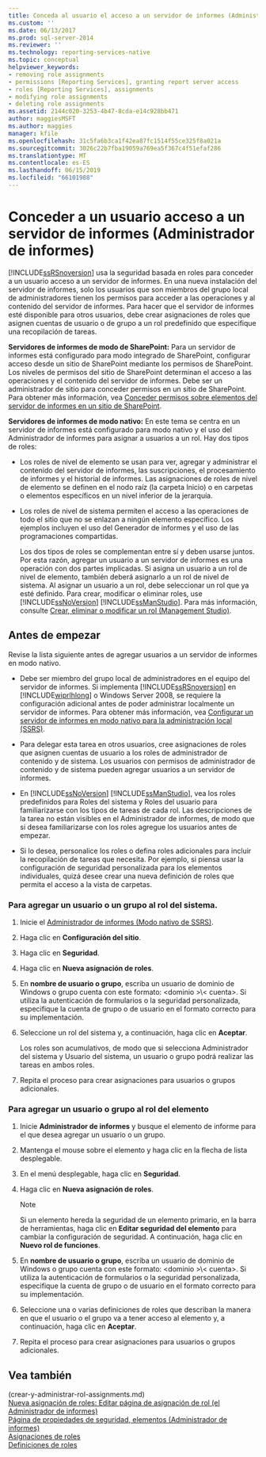 ```yaml
---
title: Conceda al usuario el acceso a un servidor de informes (Administrador de informes) | Microsoft Docs
ms.custom: ''
ms.date: 06/13/2017
ms.prod: sql-server-2014
ms.reviewer: ''
ms.technology: reporting-services-native
ms.topic: conceptual
helpviewer_keywords:
- removing role assignments
- permissions [Reporting Services], granting report server access
- roles [Reporting Services], assignments
- modifying role assignments
- deleting role assignments
ms.assetid: 2144c020-3253-4b47-8cda-e14c928bb471
author: maggiesMSFT
ms.author: maggies
manager: kfile
ms.openlocfilehash: 31c5fa6b3ca1f42ea87fc1514f55ce325f8a021a
ms.sourcegitcommit: 3026c22b7fba19059a769ea5f367c4f51efaf286
ms.translationtype: MT
ms.contentlocale: es-ES
ms.lasthandoff: 06/15/2019
ms.locfileid: "66101988"
---
```

# <a name="grant-user-access-to-a-report-server-report-manager"></a>Conceder a un usuario acceso a un servidor de informes (Administrador de informes)
  [!INCLUDE[ssRSnoversion](../../includes/ssrsnoversion-md.md)] usa la seguridad basada en roles para conceder a un usuario acceso a un servidor de informes. En una nueva instalación del servidor de informes, solo los usuarios que son miembros del grupo local de administradores tienen los permisos para acceder a las operaciones y al contenido del servidor de informes. Para hacer que el servidor de informes esté disponible para otros usuarios, debe crear asignaciones de roles que asignen cuentas de usuario o de grupo a un rol predefinido que especifique una recopilación de tareas.  
  
 **Servidores de informes de modo de SharePoint:** Para un servidor de informes está configurado para modo integrado de SharePoint, configurar acceso desde un sitio de SharePoint mediante los permisos de SharePoint. Los niveles de permisos del sitio de SharePoint determinan el acceso a las operaciones y el contenido del servidor de informes. Debe ser un administrador de sitio para conceder permisos en un sitio de SharePoint. Para obtener más información, vea [Conceder permisos sobre elementos del servidor de informes en un sitio de SharePoint](granting-permissions-on-report-server-items-on-a-sharepoint-site.md).  
  
 **Servidores de informes de modo nativo:** En este tema se centra en un servidor de informes está configurado para modo nativo y el uso del Administrador de informes para asignar a usuarios a un rol. Hay dos tipos de roles:  
  
-   Los roles de nivel de elemento se usan para ver, agregar y administrar el contenido del servidor de informes, las suscripciones, el procesamiento de informes y el historial de informes. Las asignaciones de roles de nivel de elemento se definen en el nodo raíz (la carpeta Inicio) o en carpetas o elementos específicos en un nivel inferior de la jerarquía.  
  
-   Los roles de nivel de sistema permiten el acceso a las operaciones de todo el sitio que no se enlazan a ningún elemento específico. Los ejemplos incluyen el uso del Generador de informes y el uso de las programaciones compartidas.  
  
     Los dos tipos de roles se complementan entre sí y deben usarse juntos. Por esta razón, agregar un usuario a un servidor de informes es una operación con dos partes implicadas. Si asigna un usuario a un rol de nivel de elemento, también deberá asignarlo a un rol de nivel de sistema. Al asignar un usuario a un rol, debe seleccionar un rol que ya esté definido. Para crear, modificar o eliminar roles, use [!INCLUDE[ssNoVersion](../../includes/ssnoversion-md.md)] [!INCLUDE[ssManStudio](../../includes/ssmanstudio-md.md)]. Para más información, consulte [Crear, eliminar o modificar un rol &#40;Management Studio&#41;](role-definitions-create-delete-or-modify.md).  
  
## <a name="before-you-start"></a>Antes de empezar  
 Revise la lista siguiente antes de agregar usuarios a un servidor de informes en modo nativo.  
  
-   Debe ser miembro del grupo local de administradores en el equipo del servidor de informes. Si implementa [!INCLUDE[ssRSnoversion](../../includes/ssrsnoversion-md.md)] en [!INCLUDE[wiprlhlong](../../includes/wiprlhlong-md.md)] o Windows Server 2008, se requiere la configuración adicional antes de poder administrar localmente un servidor de informes. Para obtener más información, vea [Configurar un servidor de informes en modo nativo para la administración local &#40;SSRS&#41;](../report-server/configure-a-native-mode-report-server-for-local-administration-ssrs.md).  
  
-   Para delegar esta tarea en otros usuarios, cree asignaciones de roles que asignen cuentas de usuario a los roles de administrador de contenido y de sistema. Los usuarios con permisos de administrador de contenido y de sistema pueden agregar usuarios a un servidor de informes.  
  
-   En [!INCLUDE[ssNoVersion](../../includes/ssnoversion-md.md)] [!INCLUDE[ssManStudio](../../includes/ssmanstudio-md.md)], vea los roles predefinidos para Roles del sistema y Roles del usuario para familiarizarse con los tipos de tareas de cada rol. Las descripciones de la tarea no están visibles en el Administrador de informes, de modo que si desea  familiarizarse con los roles agregue los usuarios antes de empezar.  
  
-   Si lo desea, personalice los roles o defina roles adicionales para incluir la recopilación de tareas que necesita. Por ejemplo, si piensa usar la configuración de seguridad personalizada para los elementos individuales, quizá desee crear una nueva definición de roles que permita el acceso a la vista de carpetas.  
  
### <a name="to-add-a-user-or-group-to-a-system-role"></a>Para agregar un usuario o un grupo al rol del sistema.  
  
1.  Inicie el [Administrador de informes &#40;Modo nativo de SSRS&#41;](../report-manager-ssrs-native-mode.md).  
  
2.  Haga clic en **Configuración del sitio**.  
  
3.  Haga clic en **Seguridad**.  
  
4.  Haga clic en **Nueva asignación de roles**.  
  
5.  En **nombre de usuario o grupo**, escriba un usuario de dominio de Windows o grupo cuenta con este formato: \<dominio >\\< cuenta\>. Si utiliza la autenticación de formularios o la seguridad personalizada, especifique la cuenta de grupo o de usuario en el formato correcto para su implementación.  
  
6.  Seleccione un rol del sistema y, a continuación, haga clic en **Aceptar**.  
  
     Los roles son acumulativos, de modo que si selecciona Administrador del sistema y Usuario del sistema, un usuario o grupo podrá realizar las tareas en ambos roles.  
  
7.  Repita el proceso para crear asignaciones para usuarios o grupos adicionales.  
  
### <a name="to-add-a-user-or-group-to-an-item-role"></a>Para agregar un usuario o grupo al rol del elemento  
  
1.  Inicie **Administrador de informes** y busque el elemento de informe para el que desea agregar un usuario o un grupo.  
  
2.  Mantenga el mouse sobre el elemento y haga clic en la flecha de lista desplegable.  
  
3.  En el menú desplegable, haga clic en **Seguridad**.  
  
4.  Haga clic en **Nueva asignación de roles**.  
  
    > [!NOTE]  
    >  Si un elemento hereda la seguridad de un elemento primario, en la barra de herramientas, haga clic en **Editar seguridad del elemento** para cambiar la configuración de seguridad. A continuación, haga clic en **Nuevo rol de funciones**.  
  
5.  En **nombre de usuario o grupo**, escriba un usuario de dominio de Windows o grupo cuenta con este formato: \<dominio >\\< cuenta\>. Si utiliza la autenticación de formularios o la seguridad personalizada, especifique la cuenta de grupo o de usuario en el formato correcto para su implementación.  
  
6.  Seleccione una o varias definiciones de roles que describan la manera en que el usuario o el grupo va a tener acceso al elemento y, a continuación, haga clic en **Aceptar**.  
  
7.  Repita el proceso para crear asignaciones para usuarios o grupos adicionales.  
  
## <a name="see-also"></a>Vea también  
 (crear-y-administrar-rol-assignments.md)   
 [Nueva asignación de roles: Editar página de asignación de rol &#40;el Administrador de informes&#41;](../new-role-assignment-edit-role-assignment-page-report-manager.md)   
 [Página de propiedades de seguridad, elementos &#40;Administrador de informes&#41;](../security-properties-page-items-report-manager.md)   
 [Asignaciones de roles](role-assignments.md)   
 [Definiciones de roles](role-definitions.md)  
  
  
